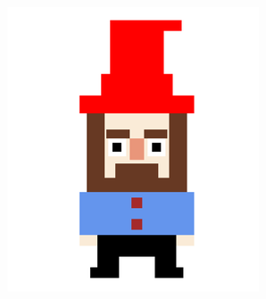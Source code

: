 <img src="https://github.com/PavelShershov/graphical-interface-design/blob/main/Positioning%20elements/Task%201/282212916-410c0ed7-b837-45dd-b036-85ace207ecf0.png" width="450"/>


